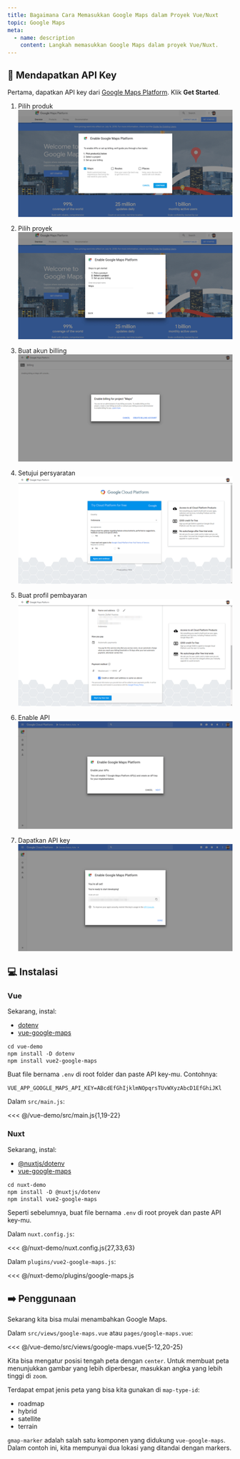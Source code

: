 ```yaml
---
title: Bagaimana Cara Memasukkan Google Maps dalam Proyek Vue/Nuxt
topic: Google Maps
meta:
  - name: description
    content: Langkah memasukkan Google Maps dalam proyek Vue/Nuxt.
---
```


## :key: Mendapatkan API Key

Pertama, dapatkan API key dari [Google Maps Platform](https://cloud.google.com/maps-platform/). Klik **Get Started**.

1.  Pilih produk ![Pilih produk](../../img/gmaps-1-pick-product.png)

2.  Pilih proyek ![Pilih proyek](../../img/gmaps-2-select-project.png)

3.  Buat akun billing ![Buat akun billing](../../img/gmaps-3-create-billing-account.png)

4.  Setujui persyaratan ![Setujui persyaratan](../../img/gmaps-4-accept-terms.png)

5.  Buat profil pembayaran ![Buat profil pembayaran](../../img/gmaps-5-create-payment-profile.png)

6.  Enable API ![Enable API](../../img/gmaps-6-enable-api.png)

7.  Dapatkan API key ![Dapatkan API key](../../img/gmaps-7-get-api-key.png)

## :computer: Instalasi

### Vue

Sekarang, instal:

- [dotenv](https://www.npmjs.com/package/dotenv)
- [vue-google-maps](https://www.npmjs.com/package/vue-google-maps)

```bash{2-3}
cd vue-demo
npm install -D dotenv
npm install vue2-google-maps
```

Buat file bernama `.env` di root folder dan paste API key-mu. Contohnya:

```env
VUE_APP_GOOGLE_MAPS_API_KEY=ABcdEfGhIjklmNOpqrsTUvWXyzAbcD1EfGhiJKl
```

Dalam `src/main.js`:

<<< @/vue-demo/src/main.js{1,19-22}

### Nuxt

Sekarang, instal:

- [@nuxtjs/dotenv](https://www.npmjs.com/package/@nuxtjs/dotenv)
- [vue-google-maps](https://www.npmjs.com/package/vue-google-maps)

```bash{2-3}
cd nuxt-demo
npm install -D @nuxtjs/dotenv
npm install vue2-google-maps
```

Seperti sebelumnya, buat file bernama `.env` di root proyek dan paste API key-mu.

Dalam `nuxt.config.js`:

<<< @/nuxt-demo/nuxt.config.js{27,33,63}

Dalam `plugins/vue2-google-maps.js`:

<<< @/nuxt-demo/plugins/google-maps.js

## :arrow_right: Penggunaan

Sekarang kita bisa mulai menambahkan Google Maps.

Dalam `src/views/google-maps.vue` atau `pages/google-maps.vue`:

<<< @/vue-demo/src/views/google-maps.vue{5-12,20-25}

Kita bisa mengatur posisi tengah peta dengan `center`. Untuk membuat peta menunjukkan gambar yang lebih diperbesar, masukkan angka yang lebih tinggi di `zoom`.

Terdapat empat jenis peta yang bisa kita gunakan di `map-type-id`:

- roadmap
- hybrid
- satellite
- terrain

`gmap-marker` adalah salah satu komponen yang didukung `vue-google-maps`. Dalam contoh ini, kita mempunyai dua lokasi yang ditandai dengan markers.
